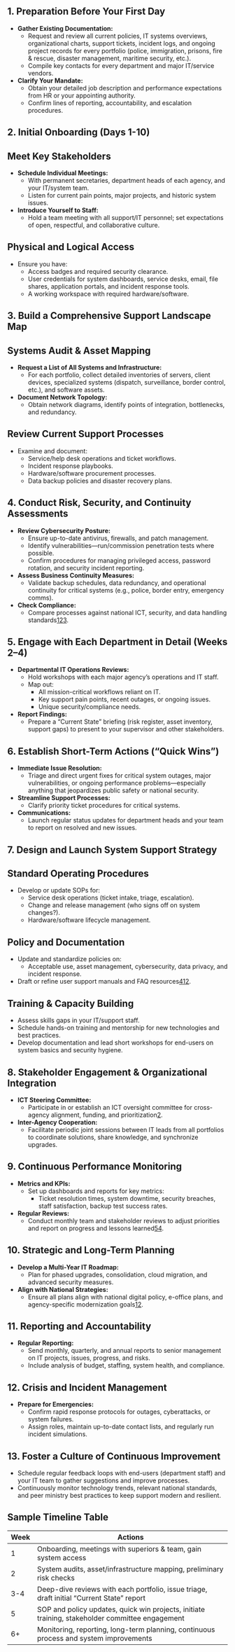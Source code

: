 ## 1. Preparation Before Your First Day

- **Gather Existing Documentation:**
    - Request and review all current policies, IT systems overviews, organizational charts, support tickets, incident logs, and ongoing project records for every portfolio (police, immigration, prisons, fire & rescue, disaster management, maritime security, etc.).
    - Compile key contacts for every department and major IT/service vendors.
- **Clarify Your Mandate:**
    - Obtain your detailed job description and performance expectations from HR or your appointing authority.
    - Confirm lines of reporting, accountability, and escalation procedures.

## 2. Initial Onboarding (Days 1-10)

## Meet Key Stakeholders

- **Schedule Individual Meetings:**
    - With permanent secretaries, department heads of each agency, and your IT/system team.
    - Listen for current pain points, major projects, and historic system issues.
- **Introduce Yourself to Staff:**
    - Hold a team meeting with all support/IT personnel; set expectations of open, respectful, and collaborative culture.

## Physical and Logical Access

- Ensure you have:
    - Access badges and required security clearance.
    - User credentials for system dashboards, service desks, email, file shares, application portals, and incident response tools.
    - A working workspace with required hardware/software.

## 3. Build a Comprehensive Support Landscape Map

## Systems Audit & Asset Mapping

- **Request a List of All Systems and Infrastructure:**
    - For each portfolio, collect detailed inventories of servers, client devices, specialized systems (dispatch, surveillance, border control, etc.), and software assets.
- **Document Network Topology:**
    - Obtain network diagrams, identify points of integration, bottlenecks, and redundancy.

## Review Current Support Processes

- Examine and document:
    - Service/help desk operations and ticket workflows.
    - Incident response playbooks.
    - Hardware/software procurement processes.
    - Data backup policies and disaster recovery plans.

## 4. Conduct Risk, Security, and Continuity Assessments

- **Review Cybersecurity Posture:**
    - Ensure up-to-date antivirus, firewalls, and patch management.
    - Identify vulnerabilities—run/commission penetration tests where possible.
    - Confirm procedures for managing privileged access, password rotation, and security incident reporting.
- **Assess Business Continuity Measures:**
    - Validate backup schedules, data redundancy, and operational continuity for critical systems (e.g., police, border entry, emergency comms).
- **Check Compliance:**
    - Compare processes against national ICT, security, and data handling standards[1](https://www.ega.go.tz/uploads/standards/sw-1574918368-level1%20big.pdf)[2](https://www.ict.go.ke/sites/default/files/2024-09/MICDE%20-%20Guidelines%20on%20Management%20of%20ICT%20Resources%20in%20MDACs%20%5B2024%5D.pdf)[3](https://www.fema.gov/sites/default/files/documents/fema_ict-functional-guidance.pdf).

## 5. Engage with Each Department in Detail (Weeks 2–4)

- **Departmental IT Operations Reviews:**
    - Hold workshops with each major agency’s operations and IT staff.
    - Map out:
        - All mission-critical workflows reliant on IT.
        - Key support pain points, recent outages, or ongoing issues.
        - Unique security/compliance needs.
- **Report Findings:**
    - Prepare a “Current State” briefing (risk register, asset inventory, support gaps) to present to your supervisor and other stakeholders.

## 6. Establish Short-Term Actions (“Quick Wins”)

- **Immediate Issue Resolution:**
    - Triage and direct urgent fixes for critical system outages, major vulnerabilities, or ongoing performance problems—especially anything that jeopardizes public safety or national security.
- **Streamline Support Processes:**
    - Clarify priority ticket procedures for critical systems.
- **Communications:**
    - Launch regular status updates for department heads and your team to report on resolved and new issues.

## 7. Design and Launch System Support Strategy

## Standard Operating Procedures

- Develop or update SOPs for:
    - Service desk operations (ticket intake, triage, escalation).
    - Change and release management (who signs off on system changes?).
    - Hardware/software lifecycle management.

## Policy and Documentation

- Update and standardize policies on:
    - Acceptable use, asset management, cybersecurity, data privacy, and incident response.
- Draft or refine user support manuals and FAQ resources[4](https://jobo.sc/jobs/director-11/)[1](https://www.ega.go.tz/uploads/standards/sw-1574918368-level1%20big.pdf)[2](https://www.ict.go.ke/sites/default/files/2024-09/MICDE%20-%20Guidelines%20on%20Management%20of%20ICT%20Resources%20in%20MDACs%20%5B2024%5D.pdf).

## Training & Capacity Building

- Assess skills gaps in your IT/support staff.
- Schedule hands-on training and mentorship for new technologies and best practices.
- Develop documentation and lead short workshops for end-users on system basics and security hygiene.

## 8. Stakeholder Engagement & Organizational Integration

- **ICT Steering Committee:**
    - Participate in or establish an ICT oversight committee for cross-agency alignment, funding, and prioritization[2](https://www.ict.go.ke/sites/default/files/2024-09/MICDE%20-%20Guidelines%20on%20Management%20of%20ICT%20Resources%20in%20MDACs%20%5B2024%5D.pdf).
- **Inter-Agency Cooperation:**
    - Facilitate periodic joint sessions between IT leads from all portfolios to coordinate solutions, share knowledge, and synchronize upgrades.

## 9. Continuous Performance Monitoring

- **Metrics and KPIs:**
    - Set up dashboards and reports for key metrics:
        - Ticket resolution times, system downtime, security breaches, staff satisfaction, backup test success rates.
- **Regular Reviews:**
    - Conduct monthly team and stakeholder reviews to adjust priorities and report on progress and lessons learned[5](https://www.psb.gov.sc/sites/default/files/documents/Govt%20Functions%20Manual%20Approved%20June%202019.pdf)[4](https://jobo.sc/jobs/director-11/).

## 10. Strategic and Long-Term Planning

- **Develop a Multi-Year IT Roadmap:**
    - Plan for phased upgrades, consolidation, cloud migration, and advanced security measures.
- **Align with National Strategies:**
    - Ensure all plans align with national digital policy, e-office plans, and agency-specific modernization goals[1](https://www.ega.go.tz/uploads/standards/sw-1574918368-level1%20big.pdf)[2](https://www.ict.go.ke/sites/default/files/2024-09/MICDE%20-%20Guidelines%20on%20Management%20of%20ICT%20Resources%20in%20MDACs%20%5B2024%5D.pdf).

## 11. Reporting and Accountability

- **Regular Reporting:**
    - Send monthly, quarterly, and annual reports to senior management on IT projects, issues, progress, and risks.
    - Include analysis of budget, staffing, system health, and compliance.

## 12. Crisis and Incident Management

- **Prepare for Emergencies:**
    - Confirm rapid response protocols for outages, cyberattacks, or system failures.
    - Assign roles, maintain up-to-date contact lists, and regularly run incident simulations.

## 13. Foster a Culture of Continuous Improvement

- Schedule regular feedback loops with end-users (department staff) and your IT team to gather suggestions and improve processes.
- Continuously monitor technology trends, relevant national standards, and peer ministry best practices to keep support modern and resilient.

## Sample Timeline Table

|Week|Actions|
|---|---|
|1|Onboarding, meetings with superiors & team, gain system access|
|2|System audits, asset/infrastructure mapping, preliminary risk checks|
|3-4|Deep-dive reviews with each portfolio, issue triage, draft initial “Current State” report|
|5|SOP and policy updates, quick win projects, initiate training, stakeholder committee engagement|
|6+|Monitoring, reporting, long-term planning, continuous process and system improvements|